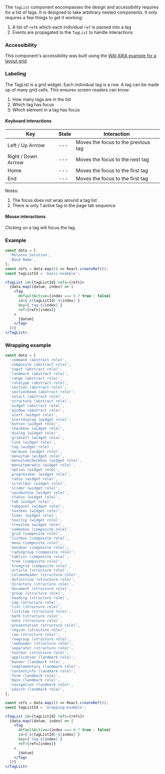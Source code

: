 The `TagList` component encompasses the design and accessibility requires for a list of tags.
It is designed to take arbitirary nested components.
It only requires a few things to get it working:

1. A list of `ref`s which each individual `ref` is passed into a tag
1. Events are propagated to the `TagList` to handle interactions

### Accessibility

This component's accessibility was built using the [WAI ARIA example for a layout grid](https://www.w3.org/TR/wai-aria-practices-1.1/examples/grid/LayoutGrids.html#ex2_label).

### Labeling

The TagList is a grid widget.
Each individual tag is a row.
A tag can be made up of many grid cells.
This ensures screen readers can know:

1. How many tags are in the list
1. Which tag has focus
1. Which element in a tag has focus

#### Keyboard interactions

| Key | State | Interaction |
| --- | --- | --- |
| Left / Up Arrrow | --- | Moves the focus to the previous tag |
| Right / Down Arrrow | --- | Moves the focus to the next tag |
| Home | --- | Moves the focus to the first tag |
| End | --- | Moves the focus to the first tag |

Notes:

1. The focus does not wrap around a tag list
1. There is only 1 active tag in the page tab sequence

#### Mouse interactions

Clicking on a tag will focus the tag.

### Example

```jsx
const data = [
  'Molotov Solution',
  'Band Name',
];
const refs = data.map(() => React.createRef());
const tagListId = 'basic-example';

<TagList id={tagListId} refs={refs}>
  {data.map((datum, index) => (
    <Tag
      defaultActive={index === 0 ? true : false}
      id={`${tagListId}-${index}`}
      key={`tag-${index}`}
      ref={refs[index]}
    >
      {datum}
    </Tag>
  ))}
</TagList>
```

### Wrapping example

```jsx
const data = [
  'command (abstract role)',
  'composite (abstract role)',
  'input (abstract role)',
  'landmark (abstract role)',
  'range (abstract role)',
  'roletype (abstract role)',
  'section (abstract role)',
  'sectionhead (abstract role)',
  'select (abstract role)',
  'structure (abstract role)',
  'widget (abstract role)',
  'window (abstract role)',
  'alert (widget role)',
  'alertdialog (widget role)',
  'button (widget role)',
  'checkbox (widget role)',
  'dialog (widget role)',
  'gridcell (widget role)',
  'link (widget role)',
  'log (widget role)',
  'marquee (widget role)',
  'menuitem (widget role)',
  'menuitemcheckbox (widget role)',
  'menuitemradio (widget role)',
  'option (widget role)',
  'progressbar (widget role)',
  'radio (widget role)',
  'scrollbar (widget role)',
  'slider (widget role)',
  'spinbutton (widget role)',
  'status (widget role)',
  'tab (widget role)',
  'tabpanel (widget role)',
  'textbox (widget role)',
  'timer (widget role)',
  'tooltip (widget role)',
  'treeitem (widget role)',
  'combobox (composite role)',
  'grid (composite role)',
  'listbox (composite role)',
  'menu (composite role)',
  'menubar (composite role)',
  'radiogroup (composite role)',
  'tablist (composite role)',
  'tree (composite role)',
  'treegrid (composite role)',
  'article (structure role)',
  'columnheader (structure role)',
  'definition (structure role)',
  'directory (structure role)',
  'document (structure role)',
  'group (structure role)',
  'heading (structure role)',
  'img (structure role)',
  'list (structure role)',
  'listitem (structure role)',
  'math (structure role)',
  'note (structure role)',
  'presentation (structure role)',
  'region (structure role)',
  'row (structure role)',
  'rowgroup (structure role)',
  'rowheader (structure role)',
  'separator (structure role)',
  'toolbar (structure role)',
  'application (landmark role)',
  'banner (landmark role)',
  'complementary (landmark role)',
  'contentinfo (landmark role)',
  'form (landmark role)',
  'main (landmark role)',
  'navigation (landmark role)',
  'search (landmark role)',
];

const refs = data.map(() => React.createRef());
const tagListId = 'wrapping-example';

<TagList id={tagListId} refs={refs}>
  {data.map((datum, index) => (
    <Tag
      defaultActive={index === 0 ? true : false}
      id={`${tagListId}-${index}`}
      key={`tag-${index}`}
      ref={refs[index]}
    >
      {datum}
    </Tag>
  ))}
</TagList>
```
